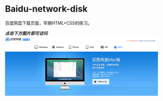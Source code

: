 # Baidu-network-disk
百度网盘下载页面，早期HTML+CSS的练习。

***点击下方图片即可访问***
[![](demoIndex.PNG)](https://smallgitlearner.github.io/Baidu-network-disk/)
